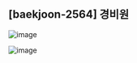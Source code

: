 ## [baekjoon-2564] 경비원

![image](https://user-images.githubusercontent.com/22045163/114589793-fa307400-9cc2-11eb-886f-2d3a39ab8772.png)

![image](https://user-images.githubusercontent.com/22045163/114589833-03214580-9cc3-11eb-93b0-27e94d169894.png)
